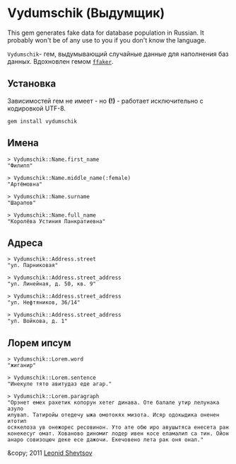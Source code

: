 # Vydumschik (Выдумщик)

This gem generates fake data for database population in Russian. It probably won't be of any use to you if you don't know the language.

`Vydumschik`- гем, выдумывающий случайные данные для наполнения баз данных. Вдохновлен гемом [`ffaker`](http://rubygems.org/gems/ffaker).

## Установка

Зависимостей гем не имеет - но **(!)** - работает исключительно с кодировкой UTF-8.

    gem install vydumschik

## Имена

    > Vydumschik::Name.first_name
    "Филипп"

    > Vydumschik::Name.middle_name(:female)
    "Артёмовна"

    > Vydumschik::Name.surname
    "Шарапов"

    > Vydumschik::Name.full_name
    "Королёва Устиния Панкратиевна"

## Адреса

    > Vydumschik::Address.street
    "ул. Парниковая"

    > Vydumschik::Address.street_address
    "ул. Линейная, д. 50, кв. 9"

    > Vydumschik::Address.street_address
    "ул. Нефтяников, 36/14"

    > Vydumschik::Address.street_address
    "ул. Войкова, д. 1"

## Лорем ипсум

    > Vydumschik::Lorem.word
    "жиганир"

    > Vydumschik::Lorem.sentence
    "Инекуле тято авитудаз еде агар."

    > Vydumschik::Lorem.paragraph
    "Орэнет емех рахетик копорун хетег динава. Оте балале утир лелунака азуло 
    илувап. Татиройы отедечу ыжа омотокях мизота. Исяр одокыдика оненен итотип 
    осякелоза ув онежорес ресовинон. Уто ате обю иро авушытяса енесета ран 
    конекесуг омат. Хованово диномиг лодер ивен косе еламалип са тин. Ойон 
    анаро совизоцюч деке есе дажочи. Екечовено лета рак оня онал."


\&copy; 2011 [Leonid Shevtsov](http://leonid.shevtsov.me)
